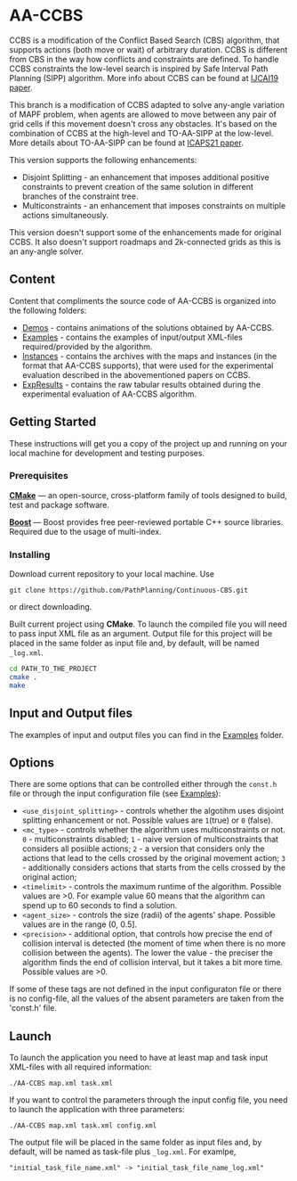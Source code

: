 # AA-CCBS
CCBS is a modification of the Conflict Based Search (CBS) algorithm, that supports actions (both move or wait) of arbitrary duration. CCBS is different from CBS in the way how conflicts and constraints are defined. To handle CCBS constraints the low-level search is inspired by Safe Interval Path Planning (SIPP) algorithm. More info about CCBS can be found at [IJCAI19 paper](https://www.ijcai.org/Proceedings/2019/0006.pdf).

This branch is a modification of CCBS adapted to solve any-angle variation of MAPF problem, when agents are allowed to move between any pair of grid cells if this movement doesn't cross any obstacles.
It's based on the combination of CCBS at the high-level and TO-AA-SIPP at the low-level. More details about TO-AA-SIPP can be found at [ICAPS21 paper](https://arxiv.org/pdf/2104.06681.pdf).

This version supports the following enhancements:
* Disjoint Splitting - an enhancement that imposes additional positive constraints to prevent creation of the same solution in different branches of the constraint tree.
* Multiconstraints - an enhancement that imposes constraints on multiple actions simultaneously.

This version doesn't support some of the enhancements made for original CCBS. It also doesn't support roadmaps and 2k-connected grids as this is an any-angle solver.

## Content

Content that compliments the source code of AA-CCBS is organized into the following folders:
* [Demos](https://github.com/PathPlanning/Continuous-CBS/tree/AA-CCBS/Demos) - contains animations of the solutions obtained by AA-CCBS.
* [Examples](https://github.com/PathPlanning/Continuous-CBS/tree/AA-CCBS/Examples) - contains the examples of input/output XML-files required/provided by the algorithm.
* [Instances](https://github.com/PathPlanning/Continuous-CBS/tree/AA-CCBS/Instances) - contains the archives with the maps and instances (in the format that AA-CCBS supports), that were used for the experimental evaluation described in the abovementioned papers on CCBS.
* [ExpResults](https://github.com/PathPlanning/Continuous-CBS/tree/AA-CCBS/ExpResults) - contains the raw tabular results obtained during the experimental evaluation of AA-CCBS algorithm.

## Getting Started

These instructions will get you a copy of the project up and running on your local machine for development and testing purposes.

### Prerequisites

**[CMake](https://cmake.org/)** &mdash; an open-source, cross-platform family of tools designed to build, test and package software.

**[Boost](https://www.boost.org/)** &mdash; Boost provides free peer-reviewed portable C++ source libraries. Required due to the usage of multi-index.

### Installing

Download current repository to your local machine. Use
```
git clone https://github.com/PathPlanning/Continuous-CBS.git
```
or direct downloading.

Built current project using **CMake**. To launch the compiled file you will need to pass input XML file as an argument. Output file for this project will be placed in the same folder as input file and, by default, will be named `_log.xml`.
```bash
cd PATH_TO_THE_PROJECT
cmake .
make
```
## Input and Output files
The examples of input and output files you can find in the [Examples](https://github.com/PathPlanning/Continuous-CBS/tree/AA-CCBS/Examples) folder.

## Options
There are some options that can be controlled either through the `const.h` file or through the input configuration file (see [Examples](https://github.com/PathPlanning/Continuous-CBS/tree/AA-CCBS/Examples)):
* `<use_disjoint_splitting>` - controls whether the algotihm uses disjoint splitting enhancement or not. Possible values are `1`(true) or `0` (false).
* `<mc_type>` - controls whether the algorithm uses multiconstraints or not. `0` - multiconstraints disabled; `1` - naive version of multiconstraints that considers all posiible actions; `2` - a version that considers only the actions that lead to the cells crossed by the original movement action; `3` - additionally considers actions that starts from the cells crossed by the original action;
* `<timelimit>` - controls the maximum runtime of the algorithm. Possible values are >0. For example value 60 means that the algorithm can spend up to 60 seconds to find a solution.
* `<agent_size>` - controls the size (radii) of the agents' shape. Possible values are in the range (0, 0.5].
* `<precision>` - additional option, that controls how precise the end of collision interval is detected (the moment of time when there is no more collision between the agents). The lower the value - the preciser the algorithm finds the end of collision interval, but it takes a bit more time. Possible values are >0.

If some of these tags are not defined in the input configuraton file or there is no config-file, all the values of the absent parameters are taken from the 'const.h' file.

## Launch
To launch the application you need to have at least map and task input XML-files with all required information:
```
./AA-CCBS map.xml task.xml
```
If you want to control the parameters through the input config file, you need to launch the application with three parameters:
```
./AA-CCBS map.xml task.xml config.xml
```
The output file will be placed in the same folder as input files and, by default, will be named as task-file plus `_log.xml`. For examlpe,
```
"initial_task_file_name.xml" -> "initial_task_file_name_log.xml"
```
